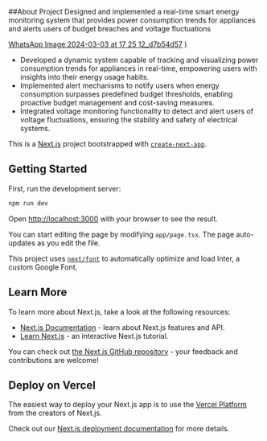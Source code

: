 ##About Project
Designed and implemented a real-time smart energy monitoring system that provides power consumption trends for appliances and alerts users of budget breaches and voltage fluctuations

[WhatsApp Image 2024-03-03 at 17 25 12_d7b54d57](https://github.com/vanshikash/Smart-Energy-Dashboard/assets/78431790/25537d9c-c775-43b9-ac2d-2cd59803408b)
)
- Developed a dynamic system capable of tracking and visualizing power consumption trends for appliances in real-time, empowering users with insights into their energy usage habits.
- Implemented alert mechanisms to notify users when energy consumption surpasses predefined budget thresholds, enabling proactive budget management and cost-saving measures.
- Integrated voltage monitoring functionality to detect and alert users of voltage fluctuations, ensuring the stability and safety of electrical systems.

This is a [Next.js](https://nextjs.org/) project bootstrapped with [`create-next-app`](https://github.com/vercel/next.js/tree/canary/packages/create-next-app).

## Getting Started

First, run the development server:

```bash
npm run dev
```

Open [http://localhost:3000](http://localhost:3000) with your browser to see the result.

You can start editing the page by modifying `app/page.tsx`. The page auto-updates as you edit the file.

This project uses [`next/font`](https://nextjs.org/docs/basic-features/font-optimization) to automatically optimize and load Inter, a custom Google Font.

## Learn More

To learn more about Next.js, take a look at the following resources:

- [Next.js Documentation](https://nextjs.org/docs) - learn about Next.js features and API.
- [Learn Next.js](https://nextjs.org/learn) - an interactive Next.js tutorial.

You can check out [the Next.js GitHub repository](https://github.com/vercel/next.js/) - your feedback and contributions are welcome!

## Deploy on Vercel

The easiest way to deploy your Next.js app is to use the [Vercel Platform](https://vercel.com/new?utm_medium=default-template&filter=next.js&utm_source=create-next-app&utm_campaign=create-next-app-readme) from the creators of Next.js.

Check out our [Next.js deployment documentation](https://nextjs.org/docs/deployment) for more details.
